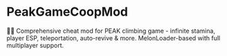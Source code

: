 # PeakGameCoopMod
🧗‍♂️ Comprehensive cheat mod for PEAK climbing game - infinite stamina, player ESP, teleportation, auto-revive &amp; more. MelonLoader-based with full multiplayer support.
